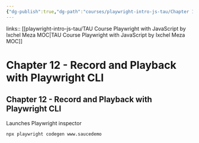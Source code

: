 ```yaml
---
{"dg-publish":true,"dg-path":"courses/playwright-intro-js-tau/Chapter 12 - Record and Playback with Playwright CLI.md","permalink":"/courses/playwright-intro-js-tau/chapter-12-record-and-playback-with-playwright-cli/","tags":["playwright"]}
---
```


links:: [[playwright-intro-js-tau/TAU Course Playwright with JavaScript by Ixchel Meza MOC\|TAU Course Playwright with JavaScript by Ixchel Meza MOC]]

# Chapter 12 - Record and Playback with Playwright CLI

## Chapter 12 - Record and Playback with Playwright CLI

Launches Playwright inspector

```Shell
npx playwright codegen www.saucedemo
```